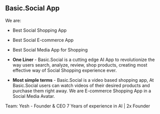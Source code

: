 ## Basic.Social App

We are:

- Best Social Shopping App
- Best Social E-commerce App
- Best Social Media App for Shopping

- **One Liner** - Basic.Social is a cutting edge AI App to revolutionize the way users search, analyze, review, shop products, creating most effective way of Social Shopping experience ever.

- **Most simple terms** - Basic.Social is a video based shopping app, At Basic.Social users can watch videos of their desired products and purchase them right away. We are E-commerce Shopping App in a Social Media Avatar.

Team:
Yesh - Founder & CEO
7 Years of experience in AI | 2x Founder
